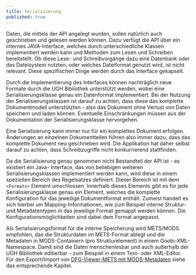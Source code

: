 ```yaml
---
title: Serialisierung
published: true
---
```


Daten, die mittels der API angelegt wurden, sollen natürlich auch geschrieben und gelesen werden können. Dazu verfügt die API über ein internes JAVA-Interface, welches durch unterschiedliche Klassen implementiert werden kann und Methoden zum Lesen und Schreiben bereitstellt. Ob diese Lese- und Schreibvorgänge dazu eine Datenbank oder das Dateisystem nutzten, oder welches Dateiformat genutzt wird, ist nicht relevant. Diese spezifischen Dinge werden durch das Interface gekapselt.

Durch die Implementierung des Interfaces können nachträglich neue Formate durch die UGH Bibliothek unterstützt werden, wobei eine Serialisierungsklasse genau ein Datenformat implementiert. Bei der Nutzung der Serialisierungsklassen ist darauf zu achten, dass diese das komplette Dokumentmodell unterstützten - also das Dokument ohne Verlust von Daten speichern und laden können. Eventuelle Einschränkungen müssen aus der Dokumentation der Serialisierungsklasse hervorgehen.

Eine Serialisierung kann immer nur für ein komplettes Dokument erfolgen. Änderungen an einzelnen Dokumentteilen führen also immer dazu, dass das komplette Dokument neu geschrieben wird. Die Applikation hat daher selbst darauf zu achten, dass Schreibzugriffe nicht konkurrierend stattfinden.

Da die Serialisierung genau genommen nicht Bestandteil der API ist - es existiert ein Java- Interface, das von beliebigen weiteren Serialisierungsklassen implementiert werden kann, wird diese in einem speziellen Bereich des Regelsatzes definiert. Dieser Bereich ist mit dem `<Formats>` Element umschlossen. Innerhalb dieses Elements gibt es für jede Serialisierungsklasse genau ein Element, welches die komplette Konfiguration für das jeweilige Dokumentformat enthält. Zumeist handelt es sich hierbei um Mapping-Informationen, wie zum Beispiel interne Struktur- und Metadatentypen in das jeweilige Format gemappt werden können. Die Konfigurationsmöglichkeiten sind dabei dem Format angepasst.

Als Serialisierungsformat für die interne Speicherung wird METS/MODS empfohlen, das die Strukturdaten im METS-Format ablegt und die Metadaten in MODS-Containern (pro Strukturelement) in einem Goobi-XML-Namespace. Damit sind die Daten menschenlesbar und auch außerhalb der UGH Bibliothek editierbar - zum Beispiel in einem Text- oder XML-Editor. Für den Export/Import von [DFG-Viewer-METS mit MODS-Metadaten](http://dfg-viewer.de/profil-der-metadaten/) siehe das entsprechende Kapitel.

